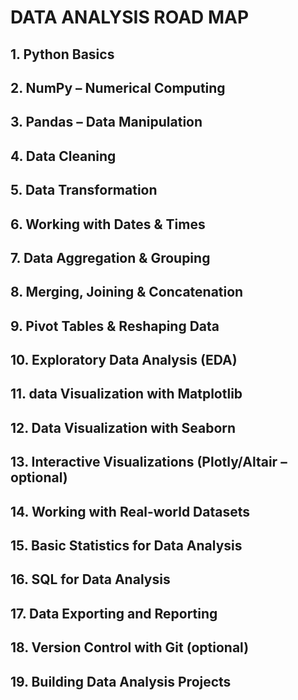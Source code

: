 # DATA ANALYSIS ROAD MAP 

## 1. Python Basics

## 2. NumPy – Numerical Computing

## 3. Pandas – Data Manipulation

## 4. Data Cleaning

## 5. Data Transformation

## 6. Working with Dates & Times

## 7. Data Aggregation & Grouping

## 8. Merging, Joining & Concatenation

## 9. Pivot Tables & Reshaping Data

## 10. Exploratory Data Analysis (EDA)

## 11. data Visualization with Matplotlib

## 12. Data Visualization with Seaborn

## 13. Interactive Visualizations (Plotly/Altair – optional)

## 14. Working with Real-world Datasets

## 15. Basic Statistics for Data Analysis

## 16. SQL for Data Analysis

## 17. Data Exporting and Reporting

## 18. Version Control with Git (optional)

## 19. Building Data Analysis Projects
